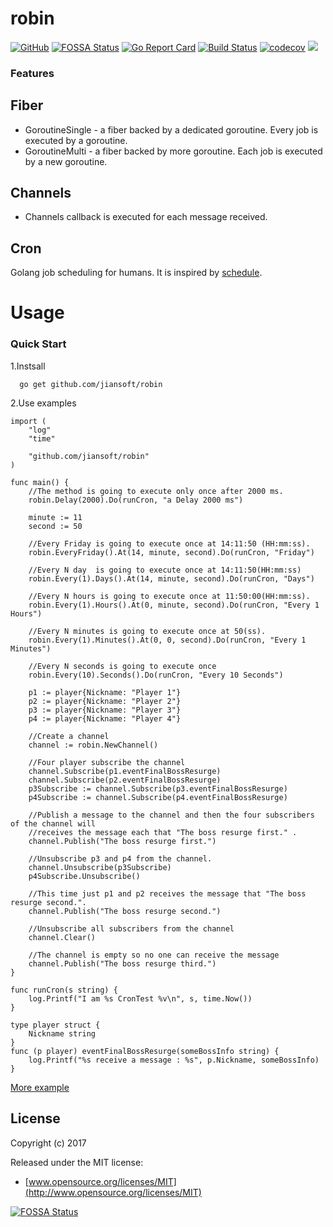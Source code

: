 # robin
[![GitHub](https://img.shields.io/github/license/mashape/apistatus.svg)](https://github.com/jiansoft/robin)
[![FOSSA Status](https://app.fossa.io/api/projects/git%2Bgithub.com%2Fjiansoft%2Frobin.svg?type=shield)](https://app.fossa.io/projects/git%2Bgithub.com%2Fjiansoft%2Frobin?ref=badge_shield)
[![Go Report Card](https://goreportcard.com/badge/github.com/jiansoft/robin)](https://goreportcard.com/report/github.com/jiansoft/robin)
[![Build Status](https://travis-ci.org/jiansoft/robin.svg?branch=master)](https://travis-ci.org/jiansoft/robin)
[![codecov](https://codecov.io/gh/jiansoft/robin/branch/master/graph/badge.svg)](https://codecov.io/gh/jiansoft/robin)
[![](https://img.shields.io/github/tag/jiansoft/robin.svg)](https://github.com/jiansoft/robin/releases)
### Features

Fiber  
-------
* GoroutineSingle - a fiber backed by a dedicated goroutine. Every job is executed by a goroutine.
* GoroutineMulti - a fiber backed by more goroutine. Each job is executed by a new goroutine.

Channels
-------
* Channels callback is executed for each message received.

Cron
-------
Golang job scheduling for humans. It is inspired by [schedule](<https://github.com/dbader/schedule>).
  


Usage
================

### Quick Start

1.Instsall
~~~
  go get github.com/jiansoft/robin
~~~

2.Use examples
~~~ golang
import (
    "log"
    "time"
    
    "github.com/jiansoft/robin"
)

func main() {
    //The method is going to execute only once after 2000 ms.
    robin.Delay(2000).Do(runCron, "a Delay 2000 ms")
    
    minute := 11
    second := 50
    
    //Every Friday is going to execute once at 14:11:50 (HH:mm:ss).
    robin.EveryFriday().At(14, minute, second).Do(runCron, "Friday")

    //Every N day  is going to execute once at 14:11:50(HH:mm:ss)
    robin.Every(1).Days().At(14, minute, second).Do(runCron, "Days")

    //Every N hours is going to execute once at 11:50:00(HH:mm:ss).
    robin.Every(1).Hours().At(0, minute, second).Do(runCron, "Every 1 Hours")

    //Every N minutes is going to execute once at 50(ss).
    robin.Every(1).Minutes().At(0, 0, second).Do(runCron, "Every 1 Minutes")

    //Every N seconds is going to execute once
    robin.Every(10).Seconds().Do(runCron, "Every 10 Seconds")
    
    p1 := player{Nickname: "Player 1"}
    p2 := player{Nickname: "Player 2"}
    p3 := player{Nickname: "Player 3"}
    p4 := player{Nickname: "Player 4"}
    
    //Create a channel
    channel := robin.NewChannel()
    
    //Four player subscribe the channel
    channel.Subscribe(p1.eventFinalBossResurge)
    channel.Subscribe(p2.eventFinalBossResurge)
    p3Subscribe := channel.Subscribe(p3.eventFinalBossResurge)
    p4Subscribe := channel.Subscribe(p4.eventFinalBossResurge)
    
    //Publish a message to the channel and then the four subscribers of the channel will 
    //receives the message each that "The boss resurge first." .
    channel.Publish("The boss resurge first.")
    
    //Unsubscribe p3 and p4 from the channel.
    channel.Unsubscribe(p3Subscribe)
    p4Subscribe.Unsubscribe()
    
    //This time just p1 and p2 receives the message that "The boss resurge second.".
    channel.Publish("The boss resurge second.")
    
    //Unsubscribe all subscribers from the channel
    channel.Clear()
    
    //The channel is empty so no one can receive the message
    channel.Publish("The boss resurge third.")
}

func runCron(s string) {
    log.Printf("I am %s CronTest %v\n", s, time.Now())
}

type player struct {
	Nickname string
}
func (p player) eventFinalBossResurge(someBossInfo string) {
	log.Printf("%s receive a message : %s", p.Nickname, someBossInfo)
}
~~~
[More example](<https://github.com/jiansoft/robin/blob/master/example/main.go>)

## License

Copyright (c) 2017

Released under the MIT license:

- [www.opensource.org/licenses/MIT](http://www.opensource.org/licenses/MIT)


[![FOSSA Status](https://app.fossa.io/api/projects/git%2Bgithub.com%2Fjiansoft%2Frobin.svg?type=large)](https://app.fossa.io/projects/git%2Bgithub.com%2Fjiansoft%2Frobin?ref=badge_large)